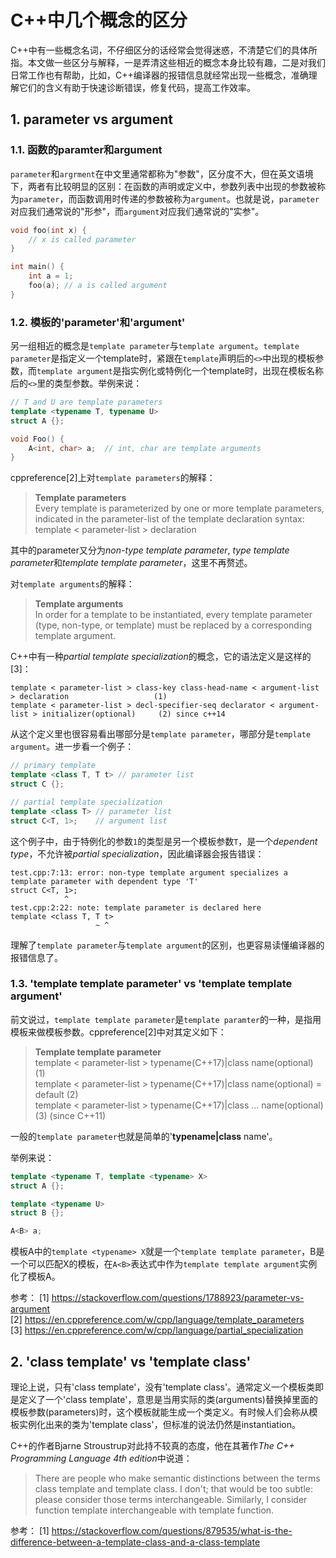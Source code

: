 # C++中几个概念的区分
C++中有一些概念名词，不仔细区分的话经常会觉得迷惑，不清楚它们的具体所指。本文做一些区分与解释，一是弄清这些相近的概念本身比较有趣，二是对我们日常工作也有帮助，比如，C++编译器的报错信息就经常出现一些概念，准确理解它们的含义有助于快速诊断错误，修复代码，提高工作效率。
## 1. parameter vs argument
### 1.1. 函数的paramter和argument
`parameter`和`argrment`在中文里通常都称为"参数"，区分度不大，但在英文语境下，两者有比较明显的区别：在函数的声明或定义中，参数列表中出现的参数被称为`parameter`，而函数调用时传递的参数被称为`argument`。也就是说，`parameter`对应我们通常说的"形参"，而`argument`对应我们通常说的"实参"。
```cpp
void foo(int x) {
    // x is called parameter
}

int main() {
    int a = 1;
    foo(a); // a is called argument
}
```
### 1.2. 模板的'parameter'和'argument'
另一组相近的概念是`template parameter`与`template argument`。`template parameter`是指定义一个template时，紧跟在`template`声明后的`<>`中出现的模板参数，而`template argument`是指实例化或特例化一个template时，出现在模板名称后的`<>`里的类型参数。举例来说：
```cpp
// T and U are template parameters
template <typename T, typename U>
struct A {};

void Foo() {
    A<int, char> a;  // int, char are template arguments
}
```
cppreference[2]上对`template parameters`的解释：
> **Template parameters**  
> Every template is parameterized by one or more template parameters, indicated in the parameter-list of the template declaration syntax:  
> template < parameter-list > declaration

其中的parameter又分为*non-type template parameter*, *type template parameter*和*template template parameter*，这里不再赘述。

对`template arguments`的解释：
> **Template arguments**  
> In order for a template to be instantiated, every template parameter (type, non-type, or template) must be replaced by a corresponding template argument.  

C++中有一种*partial template specialization*的概念，它的语法定义是这样的[3]：
```
template < parameter-list > class-key class-head-name < argument-list > declaration                   (1)
template < parameter-list > decl-specifier-seq declarator < argument-list > initializer(optional)     (2) since c++14
```
从这个定义里也很容易看出哪部分是`template parameter`，哪部分是`template argument`。进一步看一个例子：
```cpp
// primary template
template <class T, T t> // parameter list
struct C {};

// partial template specialization
template <class T> // parameter list
struct C<T, 1>;    // argument list
```
这个例子中，由于特例化的参数`1`的类型是另一个模板参数`T`，是一个*dependent type*，不允许被*partial specialization*，因此编译器会报告错误：
```
test.cpp:7:13: error: non-type template argument specializes a template parameter with dependent type 'T'
struct C<T, 1>;
            ^
test.cpp:2:22: note: template parameter is declared here
template <class T, T t>
                   ~ ^
```
理解了`template parameter`与`template argument`的区别，也更容易读懂编译器的报错信息了。

### 1.3. 'template template parameter' vs 'template template argument'
前文说过，`template template parameter`是`template paramter`的一种，是指用模板来做模板参数。cppreference[2]中对其定义如下：

> **Template template parameter**  
> template < parameter-list > typename(C++17)|class name(optional)	(1)	 
> template < parameter-list > typename(C++17)|class name(optional) = default	(2)	 
> template < parameter-list > typename(C++17)|class ... name(optional)	(3)	(since C++11)

一般的`template parameter`也就是简单的'**typename|class** name'。

举例来说：
```cpp
template <typename T, template <typename> X>
struct A {};

template <typename U>
struct B {};

A<B> a;
```
模板A中的`template <typename> X`就是一个`template template parameter`，B是一个可以匹配X的模板，在`A<B>`表达式中作为`template template argument`实例化了模板A。

参考： 
[1] https://stackoverflow.com/questions/1788923/parameter-vs-argument  
[2] https://en.cppreference.com/w/cpp/language/template_parameters  
[3] https://en.cppreference.com/w/cpp/language/partial_specialization  

## 2. 'class template' vs 'template class'
理论上说，只有'class template'，没有'template class'。通常定义一个模板类即是定义了一个'class template'，意思是当用实际的类(arguments)替换掉里面的模板参数(parameters)时，这个模板就能生成一个类定义。有时候人们会称从模板实例化出来的类为'template class'，但标准的说法仍然是instantiation。

C++的作者Bjarne Stroustrup对此持不较真的态度，他在其著作*The C++ Programming Language 4th edition*中说道：
> There are people who make semantic distinctions between the terms class template and template class. I don't; that would be too subtle: please consider those terms interchangeable. Similarly, I consider function template interchangeable with template function.

参考：
[1] https://stackoverflow.com/questions/879535/what-is-the-difference-between-a-template-class-and-a-class-template
